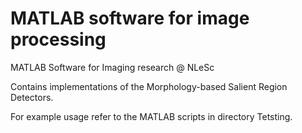 # MATLAB software for image processing

MATLAB Software for Imaging research @ NLeSc

Contains implementations of the Morphology-based Salient Region Detectors.

For example usage refer to the MATLAB scripts in directory Tetsting.
